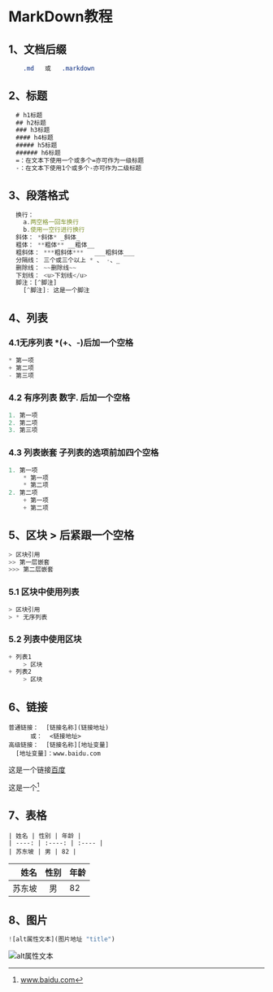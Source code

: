 # MarkDown教程
## 1、文档后缀
```css
    .md   或   .markdown
```
## 2、标题
```css
  # h1标题
  ## h2标题
  ### h3标题
  #### h4标题
  ##### h5标题
  ###### h6标题
  =：在文本下使用一个或多个=亦可作为一级标题
  -：在文本下使用1个或多个-亦可作为二级标题
```
## 3、段落格式
```javascript
  换行：
    a.两空格一回车换行
    b.使用一空行进行换行
  斜体： *斜体* _斜体_
  粗体： **粗体** __粗体__
  粗斜体： ***粗斜体***   ___粗斜体___
  分隔线： 三个或三个以上 * 、 -、_
  删除线： ~~删除线~~
  下划线： <u>下划线</u>
  脚注：[^脚注]
  	[^脚注]: 这是一个脚注

```
## 4、列表
### 4.1无序列表    *(+、-)后加一个空格
```javascript
* 第一项
+ 第二项
- 第三项
```
### 4.2 有序列表    数字. 后加一个空格
```javascript
1. 第一项
2. 第二项
3. 第三项
```
### 4.3 列表嵌套   子列表的选项前加四个空格
```javascript
1. 第一项
    * 第一项
    * 第二项
2. 第二项
    + 第一项
    + 第二项

```
## 5、区块   > 后紧跟一个空格
```javascript
> 区块引用
>> 第一层嵌套
>>> 第二层嵌套
```
### 5.1 区块中使用列表
```javascript
> 区块引用
> * 无序列表
```
### 5.2 列表中使用区块
```javascript
+ 列表1
    > 区块
+ 列表2
    > 区块
```
## 6、链接
```
普通链接：  [链接名称](链接地址)
      或：  <链接地址>
高级链接：  [链接名称][地址变量]
  [地址变量]：www.baidu.com
```

这是一个链接[百度][url]  

这是一个[^脚注]  

## 7、表格
```
| 姓名 | 性别 | 年龄 |
| ----: | :----: | :---- |
| 苏东坡 | 男 | 82 |
```
| 姓名 | 性别 | 年龄 |
| ----: | :----: | :---- |
| 苏东坡 | 男 | 82 |

## 8、图片
```js
![alt属性文本](图片地址 "title")
```
![alt属性文本](图片地址 "图片标题")

[ url ]: http://www.baidu.com
[^脚注]: www.baidu.com




